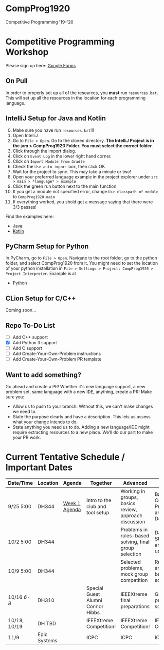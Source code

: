 # CompProg1920
Competitive Programming '19-'20

# Competitive Programming Workshop
Please sign up here: [Google Forms](https://forms.gle/nvYNCUMaHifznWsu6)

## On Pull
In order to properly set up all of the resources, you __must__ run `resources.bat`. This will set up all the resources in the location for each programming language.

## IntelliJ Setup for Java and Kotlin
0. Make sure you have run `resources.bat`!!!
1. Open IntelliJ
2. Go to `File > Open`. Go to the cloned directory. __The IntelliJ Project is in the jvm > CompProg1920 Folder. You must select the correct folder.__
3. Click through the import dialog.
4. Click on `Event Log` in the lower right hand corner.
5. Click on `Import Module from Gradle`
6. Check the `Use auto-import` box, then click OK
7. Wait for the project to sync. This may take a minute or two!
8. Open your preferred language example in the project explorer under `src > main > *language* > example`
9. Click the green run button next to the main function
10. If you get a module not specified error, change `Use classpath of module` to `CompProg1920.main`
11. If everything worked, you shold get a message saying that there were 3/3 passes!

Find the examples here:
- [Java](jvm/CompProg1920/src/main/java/example/CSAcademyOddDivisorsJava.java)
- [Kotlin](jvm/CompProg1920/src/main/kotlin/example/CSAcademyOddDivisorsKt.kt)

## PyCharm Setup for Python
In PyCharm, go to `File > Open`. Navigate to the root folder, go to the python folder, and select CompProg1920 from it. You might need to set the location of your python installation in `File > Settings > Project: CompProg1920 > Project Interpreter`. Example is at
- [Python](python/CompProg1920/example/example.py)

## CLion Setup for C/C++
Coming soon...

## Repo To-Do List
- [ ] Add C++ support
- [x] Add Python 3 support
- [ ] Add C support
- [ ] Add Create-Your-Own-Problem instructions
- [ ] Add Create-Your-Own-Problem PR template

## Want to add something?
Go ahead and create a PR! Whether it's new language support, a new problem set, same language with a new IDE, anything, create a PR! Make sure you:
- Allow us to push to your branch. Without this, we can't make changes we need to.
- State the purpose clearly and have a description. This lets us assess what your change intends to do.
- State anything you need us to do. Adding a new language/IDE might require extracting resources to a new place. We'll do our part to make your PR work.

# Current Tentative Schedule / Important Dates
| Date/Time    | Location     | Agenda                                 | Together                          | Advanced                                               | Beginner                                        |
| ------------ | ------------ | -------------------------------------- | --------------------------------- | ------------------------------------------------------ | ----------------------------------------------- |
| 9/25 5:00    | DH344        | [Week 1 Agenda](weeks/week1/README.md) | Intro to the club and tool setup  | Working in groups, basics review, approach discussion  | Basics of Competitive Programming and Designing |
| 10/2 5:00    | DH344        |                                        |                                   | Problems in rules-based solving, final group selection | Data Structures and their uses                  |
| 10/9 5:00    | DH344        |                                        |                                   | Selected problems, mock group competition              | Recursion and rules-based solutions             |
| 10/16 *6-8*  | DH310        |                                        | Special Guest Alumni Connor Hibbs | IEEEXtreme final preparations                          | Group problem solving                           |
| 10/18, 10/19 | DH TBD       |                                        | IEEEXtreme Competition!           | IEEEXtreme Competition!                                | IEEEXtreme Competition!                         |
| 11/9         | Epic Systems |                                        | ICPC                              | ICPC                                                   | ICPC                                            |
